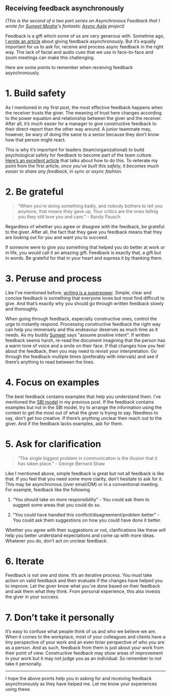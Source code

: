 ## Receiving feedback asynchronously

*(This is the second of a two part series on Asynchronous Feedback that I wrote for [Sumeet Moghe](https://www.linkedin.com/in/sumeetmoghe/)'s fantastic [Async Agile](https://www.asyncagile.org/) project)*

Feedback is a gift which some of us are very generous with. Sometime ago, [I wrote an article](https://www.asyncagile.org/perspectives/giving-feedback-asynchronously) about giving feedback asynchronously. But it’s equally important for us to ask for, receive and process async feedback in the right way. The lack of facial and audio cues that we use in face-to-face and zoom meetings can make this challenging.

Here are some points to remember when receiving feedback asynchronously.

# 1. Build safety
As I mentioned in my first post, the most effective feedback happens when the receiver trusts the giver. The meaning of trust here changes according to the power equation and relationship between the giver and the receiver. After all, it’s much easier for a manager to give constructive feedback to their direct-report than the other way around. A junior teammate may, however, be wary of doing the same to a senior because they don’t know how that person might react.

This is why it’s important for leaders (team/organizational) to build psychological safety for feedback to become part of the team culture. [Here’s an excellent article](https://www.predictiveindex.com/blog/psychological-safety-in-the-workplace/) that talks about how to do this. To reiterate my point from the first article, *once you've built this safety, it becomes much easier to share any feedback, in sync or async fashion.*

# 2. Be grateful
> “When you're doing something badly, and nobody bothers to tell you anymore, that means they gave up. Your critics are the ones telling you they still love you and care.” - Randy Pausch

Regardless of whether you agree or disagree with the feedback, be grateful to the giver. After all, the fact that they gave you feedback means that they are looking out for you and want you to succeed. 

If someone were to give you something that helped you do better at work or in life, you would call it an amazing gift. Feedback is exactly that, a gift but in words. Be grateful for that in your heart and express it by thanking them.

# 3. Peruse and process
Like I’ve mentioned before, [writing is a superpower](https://www.asyncagile.org/blog/the-single-biggest-remote-working-super-power). Simple, clear and concise feedback is something that everyone loves but most find difficult to give. And that’s exactly why you should go through written feedback slowly and thoroughly. 

When going through feedback, especially constructive ones, control the urge to instantly respond. Processing constructive feedback the right way can help you immensely and this endeavour deserves as much time as it needs. As my buddy [Sumeet](https://www.asyncagile.org/about) says "assume positive intent". If written feedback seems harsh, re-read the document imagining that the person has a warm tone of voice and a smile on their face. If that changes how you feel about the feedback, then you may need to revisit your interpretation. Go through the feedback multiple times (preferably with intervals) and see if there’s anything to read between the lines.

# 4. Focus on examples
The best feedback contains examples that help you understand them. I’ve mentioned the [SBI model](https://www.mindtools.com/pages/article/situation-behavior-impact-feedback.htm) in my previous post. If the feedback contains examples but not in the SBI model, try to arrange the information using the context to get the most out of what the giver is trying to say. Needless to say, don’t get too creative. If there’s anything unclear then reach out to the giver. And if the feedback lacks examples, ask for them.

# 5. Ask for clarification
> “The single biggest problem in communication is the illusion that it has taken place.” - George Bernard Shaw

Like I mentioned above, simple feedback is great but not all feedback is like that. If you feel that you need some more clarity, don’t hesitate to ask for it. This may be asynchronous (over email/DM) or in a conventional meeting. For example, feedback like the following

1. “You should take on more responsibility” - You could ask them to suggest some areas that you could do so.

2. “You could have handled this conflict/disagreement/problem better” - You could ask them suggestions on how you could have done it better.

Whether you agree with their suggestions or not, clarifications like these will help you better understand expectations and come up with more ideas. Whatever you do, don’t act on unclear feedback.

# 6. Iterate 
Feedback is not one and done. It’s an iterative process. You must take action on valid feedback and then evaluate if the changes have helped you to improve. Let the giver know what you’ve done based on their feedback and ask them what they think. From personal experience, this also invests the giver in your success.

# 7. Don’t take it personally
It’s easy to confuse what people think of us and who we believe we are. When it comes to the workplace, most of your colleagues and clients have a tiny perspective of your work and an even tinier perspective of who you are as a person. And as such, feedback from them is just about your work from their point of view. Constructive feedback may show areas of improvement in your work but it may not judge you as an individual. So remember to not take it personally.

-------------------------------------------------------------------------------------
I hope the above points help you in asking for and receiving feedback asynchronously as they have helped me. Let me know your experiences using these.



